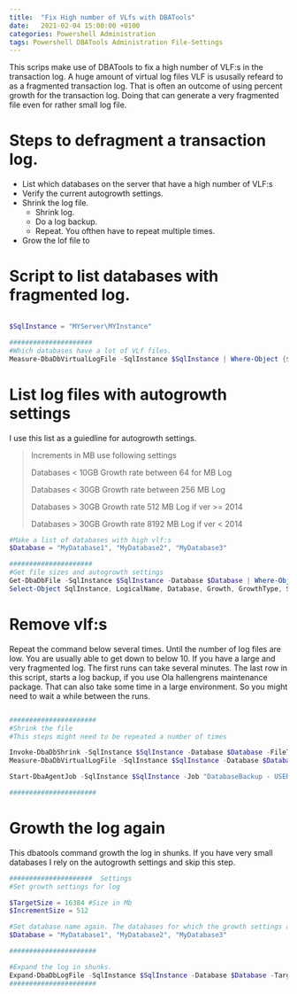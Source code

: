 ```yaml
---
title:  "Fix High number of VLfs with DBATools"
date:   2021-02-04 15:00:00 +0100
categories: Powershell Administration
tags: Powershell DBATools Administration File-Settings
---
```




This scrips make use of DBATools to fix a high number of VLF:s in the transaction log. A huge amount of virtual log files VLF is ususally refeard to as a fragmented transaction log. That is often an outcome of using percent growth for the transaction log. Doing that can generate a very fragmented file even for rather small log file.

# Steps to defragment a transaction log.

- List which databases on the server that have a high number of VLF:s
- Verify the current autogrowth settings.
- Shrink the log file. 
    - Shrink log.
    - Do a log backup.
    - Repeat. You ofthen have to repeat multiple times.
- Grow the lof file to 

# Script to list databases with fragmented log.

```powershell

$SqlInstance = "MYServer\MYInstance"

##################### 
#Which databases have a lot of VLf files.
Measure-DbaDbVirtualLogFile -SqlInstance $SqlInstance | Where-Object {$psitem.Total -gt 100}

```


# List log files with autogrowth settings

I use this list as a guiedline for autogrowth settings.

> Increments in MB use following settings
>
> Databases < 10GB Growth rate between 64 for MB Log
>
> Databases < 30GB Growth rate between 256 MB Log
>
> Databases > 30GB Growth rate 512 MB Log if ver >= 2014
>
> Databases > 30GB Growth rate 8192 MB Log if ver < 2014

```Powershell
#Make a list of databases with high vlf:s
$Database = "MyDatabase1", "MyDatabase2", "MyDatabase3"

##################### 
#Get file sizes and autogrowth settings
Get-DbaDbFile -SqlInstance $SqlInstance -Database $Database | Where-Object {$psitem.TypeDescription -eq 'LOG'} | 
Select-Object SqlInstance, LogicalName, Database, Growth, GrowthType, Size, UsedSpace 

```


# Remove vlf:s

Repeat the command below several times. Until the number of log files are low. You are usually able to get down to below 10. If you have a large and very fragmented log. The first runs can take several minutes. The last row in this script, starts a log backup, if you use Ola hallengrens maintenance package. That can also take some time in a large environment. So you might need to wait a while between the runs.

```Powershell

######################
#Shrink the file
#This steps might need to be repeated a number of times

Invoke-DbaDbShrink -SqlInstance $SqlInstance -Database $Database -FileType Log
Measure-DbaDbVirtualLogFile -SqlInstance $SqlInstance -Database $Database

Start-DbaAgentJob -SqlInstance $SqlInstance -Job "DatabaseBackup - USER_DATABASES - LOG"

######################
```

# Growth the log again

This dbatools command growth the log in shunks. If you have very small databases I rely on the autogrowth settings and skip this step.

```Powershell
#####################  Settings
#Set growth settings for log

$TargetSize = 16384 #Size in Mb
$IncrementSize = 512 

#Set database name again. The databases for which the growth settings above is applicable.
$Database = "MyDatabase1", "MyDatabase2", "MyDatabase3"

######################

#Expand the log in shunks.
Expand-DbaDbLogFile -SqlInstance $SqlInstance -Database $Database -TargetLogSize $TargetSize -IncrementSize $IncrementSize
######################
```


